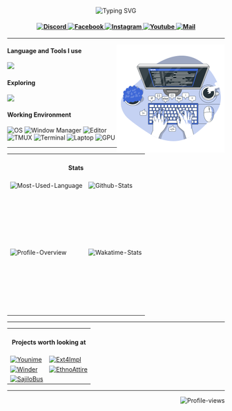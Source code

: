 <p align="center">
    <img src="https://readme-typing-svg.herokuapp.com?font=Tekture&pause=1000&color=3E68D7&width=435&lines=Hello+There;Welcome+to+Bijan+Regmi's+profile&center=true"
        alt="Typing SVG" />
</p>

<h4 align="center">
    <a href="https://www.discord.com/users/392500556226363392" target="_blank">
        <img alt="Discord"
            src="https://img.shields.io/badge/Discord-3e68d7?style=for-the-badge&logo=discord&logoColor=c0caf5&labelColor=394b70" />
    </a>
    <a href="https://fb.com/bijan.regmi" target="_blank">
        <img alt="Facebook"
            src="https://img.shields.io/badge/Facebook-3e68d7?style=for-the-badge&logo=facebook&logoColor=c0caf5&labelColor=394b70" />
    </a>
    <a href="https://instagram.com/bijan.regmi" target="_blank">
        <img alt="Instagram"
            src="https://img.shields.io/badge/Instagram-3e68d7?style=for-the-badge&logo=instagram&logoColor=c0caf5&labelColor=394b70" />
    </a>
    <a href="https://www.youtube.com/c/immortalda2" target="_blank">
        <img alt="Youtube"
            src="https://img.shields.io/badge/Youtube-3e68d7?style=for-the-badge&logo=youtube&logoColor=c0caf5&labelColor=394b70" />
    </a>
    <a href="mailto:mail@bijanregmi.com.np" target="_blank">
        <img alt="Mail"
            src="https://img.shields.io/badge/Mail-3e68d7?style=for-the-badge&logo=gmail&logoColor=c0caf5&labelColor=394b70" />
    </a>
</h4>

<hr />

<img align="right" height="250" src="assets/cover.svg" />
<h4>Language and Tools I use</h4>
<img
    src="https://skillicons.dev/icons?i=ts,nodejs,express,graphql,nestjs,prisma,planetscale,postgres,mongodb,mysql,redis,rabbitmq,postman,docker,nginx,git,github,githubactions,bash,linux,vercel,nextjs,react,redux,tailwind,css,neovim,md,cpp,python,lua&perline=10" />

<h4>Exploring</h4>
<img src="https://skillicons.dev/icons?i=go,rust,aws,kubernetes&perline=10" />

<h4>Working Environment</h4>
<p>
    <img alt="OS"
        src="https://img.shields.io/badge/Arch_Linux-3e68d7?style=for-the-badge&logo=arch%20linux&logoColor=c0caf5&labelColor=3b4261" />
    <img alt="Window Manager"
        src="https://img.shields.io/badge/Hyprland-3e68d7?style=for-the-badge&logo=wayland&logoColor=c0caf5&labelColor=3b4261" />
    <img alt="Editor"
        src="https://img.shields.io/badge/NeoVim-3e68d7?style=for-the-badge&logo=neovim&logoColor=c0caf5&labelColor=3b4261" />
    <img alt="TMUX"
        src="https://img.shields.io/badge/Tmux-3e68d7?style=for-the-badge&logo=tmux&logoColor=c0caf5&labelColor=3b4261" />
    <img alt="Terminal"
        src="https://img.shields.io/badge/Alacritty-3e68d7?style=for-the-badge&logo=alacritty&logoColor=c0caf5&labelColor=3b4261" />
    <img alt="Laptop"
        src="https://img.shields.io/badge/ASUS_TUF_A15-3e68d7?style=for-the-badge&logo=asus&logoColor=c0caf5&labelColor=3b4261" />
    <img alt="GPU"
        src="https://img.shields.io/badge/Nvidia_3050Ti-3e68d7?style=for-the-badge&logo=nvidia&logoColor=c0caf5&labelColor=3b4261" />
</p>

<hr />

<table align="center">
    <tr>
        <th colspan="2">
            <h4>Stats</h4>
        </th>
    </tr>
    <tr>
        <td align="left">
            <img align="left" height="150vh" alt="Most-Used-Language"
                src="https://github-readme-stats.vercel.app/api/top-langs?username=bijanregmi&show_icons=true&theme=tokyonight&layout=compact" />
        </td>
        <td align="left">
            <img align="left" height="150vh" alt="Github-Stats"
                src="https://github-readme-stats.vercel.app/api?username=bijanregmi&show_icons=true&theme=tokyonight" />
        </td>
    </tr>
    <tr>
        <td align="left">
            <img align="left" height="150vh" alt="Profile-Overview"
                src="https://github-readme-streak-stats.herokuapp.com/?user=BijanRegmi&theme=tokyonight" />
        </td>
        <td align="left">
            <img align="left" height="150vh" alt="Wakatime-Stats"
                src="https://github-readme-stats.vercel.app/api/wakatime?username=bijanregmi&theme=tokyonight&langs_count=4" />
        </td>
    </tr>
</table>

<hr />

<table align="center">
    <tr>
        <th colspan="2">
            <h4>Projects worth looking at</h4>
        </th>
    </tr>
    <tr>
        <td align="left">
            <a href="https://github.com/BijanRegmi/younime">
                <img height="100vh" alt="Younime"
                    src="https://github-readme-stats.vercel.app/api/pin/?username=bijanregmi&repo=younime&theme=tokyonight&show_owner=true" />
            </a>
        </td>
        <td align="left">
            <a href="https://github.com/BijanRegmi/Ext4Impl">
                <img height="100vh" alt="Ext4Impl"
                    src="https://github-readme-stats.vercel.app/api/pin/?username=bijanregmi&repo=Ext4Impl&theme=tokyonight&show_owner=true" />
            </a>
        </td>
    </tr>
    <tr>
        <td align="left">
            <a href="https://github.com/0xs3gfau1t/eSandesh" width="50%">
                <img height="100vh" alt="Winder"
                    src="https://github-readme-stats.vercel.app/api/pin/?username=0xs3gfau1t&repo=eSandesh&theme=tokyonight&show_owner=true" />
            </a>
        </td>
        <td align="left">
            <a href="https://github.com/0xs3gfau1t/EthnoAttire">
                <img height="100vh" alt="EthnoAttire"
                    src="https://github-readme-stats.vercel.app/api/pin/?username=0xs3gfau1t&repo=EthnoAttire&theme=tokyonight&show_owner=true" />
            </a>
        </td>
    </tr>
    <tr>
        <td align="left">
            <a href="https://github.com/0xs3gfau1t/Sajilo-Bus">
                <img height="100vh" alt="SajiloBus"
                    src="https://github-readme-stats.vercel.app/api/pin/?username=0xs3gfau1t&repo=Sajilo-Bus&theme=tokyonight&show_owner=true" />
            </a>
        </td>
    </tr>
</table>

<hr />

<img align="right" alt="Profile-views"
    src="https://komarev.com/ghpvc/?username=BijanRegmi&style=for-the-badge&color=3e68d7" />
